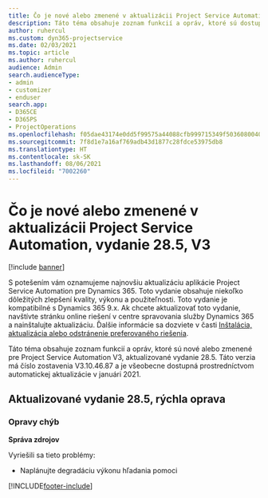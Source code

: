 ```yaml
---
title: Čo je nové alebo zmenené v aktualizácii Project Service Automation, vydanie 28.5, oprava V3
description: Táto téma obsahuje zoznam funkcií a opráv, ktoré sú dostupné v aktualizácii Project Service Automation, vydanie 28.5, oprava V3.
author: ruhercul
ms.custom: dyn365-projectservice
ms.date: 02/03/2021
ms.topic: article
ms.author: ruhercul
audience: Admin
search.audienceType:
- admin
- customizer
- enduser
search.app:
- D365CE
- D365PS
- ProjectOperations
ms.openlocfilehash: f05dae43174e0dd5f99575a44088cfb999715349f503608004037e616da3b4de
ms.sourcegitcommit: 7f8d1e7a16af769adb43d1877c28fdce53975db8
ms.translationtype: HT
ms.contentlocale: sk-SK
ms.lasthandoff: 08/06/2021
ms.locfileid: "7002260"
---
```

# <a name="whats-new-or-changed-in-project-service-automation-update-release-285-v3"></a>Čo je nové alebo zmenené v aktualizácii Project Service Automation, vydanie 28.5, V3

[!include [banner](../includes/psa-now-project-operations.md)]

S potešením vám oznamujeme najnovšiu aktualizáciu aplikácie Project Service Automation pre Dynamics 365. Toto vydanie obsahuje niekoľko dôležitých zlepšení kvality, výkonu a použiteľnosti. Toto vydanie je kompatibilné s Dynamics 365 9.x. Ak chcete aktualizovať toto vydanie, navštívte stránku online riešení v centre spravovania služby Dynamics 365 a nainštalujte aktualizáciu. Ďalšie informácie sa dozviete v časti [Inštalácia, aktualizácia alebo odstránenie preferovaného riešenia](/power-platform/admin/install-remove-preferred-solution).

Táto téma obsahuje zoznam funkcií a opráv, ktoré sú nové alebo zmenené pre Project Service Automation V3, aktualizované vydanie 28.5. Táto verzia má číslo zostavenia V3.10.46.87 a je všeobecne dostupná prostredníctvom automatickej aktualizácie v januári 2021.

## <a name="update-release-285-hotfix"></a>Aktualizované vydanie 28.5, rýchla oprava

### <a name="bug-fixes"></a>Opravy chýb

**Správa zdrojov**

Vyriešili sa tieto problémy:

- Naplánujte degradáciu výkonu hľadania pomoci



[!INCLUDE[footer-include](../includes/footer-banner.md)]
